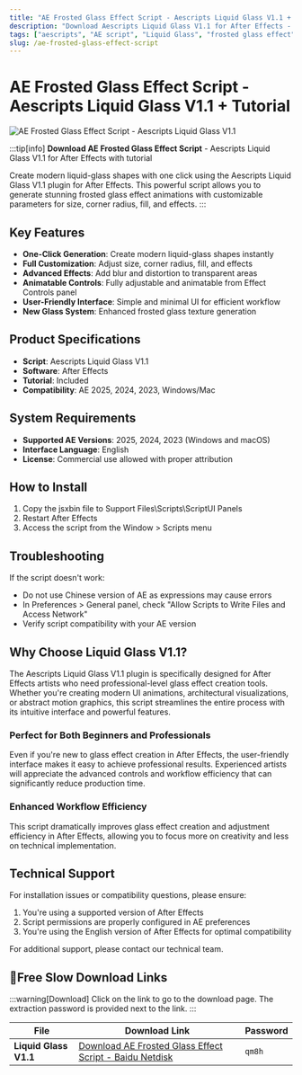 ```yaml
---
title: "AE Frosted Glass Effect Script - Aescripts Liquid Glass V1.1 + Tutorial"
description: "Download Aescripts Liquid Glass V1.1 for After Effects - Create frosted glass effect animations with one click. Includes tutorial for easy implementation."
tags: ["aescripts", "AE script", "Liquid Glass", "frosted glass effect", "glass texture", "after effects", "plugins", "motion graphics"]
slug: /ae-frosted-glass-effect-script
---
```

<!--Above is Setting Part-generate depend on content meet Google Seo, you need to balance automation efficiency with Google’s core ranking factors—especially E-E-A-T (Experience, Expertise, Authoritativeness, Trustworthiness), -->

<!--First Part-This is Title -->
# AE Frosted Glass Effect Script - Aescripts Liquid Glass V1.1 + Tutorial

<!--Second Part-This is First Banner -->
![AE Frosted Glass Effect Script - Aescripts Liquid Glass V1.1](https://www.gfxcamp.com/wp-content/uploads/2025/08/Liquid-Glass.jpg)

:::tip[info]
**Download AE Frosted Glass Effect Script** - Aescripts Liquid Glass V1.1 for After Effects with tutorial

Create modern liquid-glass shapes with one click using the Aescripts Liquid Glass V1.1 plugin for After Effects. This powerful script allows you to generate stunning frosted glass effect animations with customizable parameters for size, corner radius, fill, and effects.
:::

## Key Features

- **One-Click Generation**: Create modern liquid-glass shapes instantly
- **Full Customization**: Adjust size, corner radius, fill, and effects
- **Advanced Effects**: Add blur and distortion to transparent areas
- **Animatable Controls**: Fully adjustable and animatable from Effect Controls panel
- **User-Friendly Interface**: Simple and minimal UI for efficient workflow
- **New Glass System**: Enhanced frosted glass texture generation

## Product Specifications

- **Script**: Aescripts Liquid Glass V1.1
- **Software**: After Effects
- **Tutorial**: Included
- **Compatibility**: AE 2025, 2024, 2023, Windows/Mac

## System Requirements

- **Supported AE Versions**: 2025, 2024, 2023 (Windows and macOS)
- **Interface Language**: English
- **License**: Commercial use allowed with proper attribution

## How to Install

1. Copy the jsxbin file to Support Files\Scripts\ScriptUI Panels
2. Restart After Effects
3. Access the script from the Window > Scripts menu

## Troubleshooting

If the script doesn't work:

- Do not use Chinese version of AE as expressions may cause errors
- In Preferences > General panel, check "Allow Scripts to Write Files and Access Network"
- Verify script compatibility with your AE version

## Why Choose Liquid Glass V1.1?

The Aescripts Liquid Glass V1.1 plugin is specifically designed for After Effects artists who need professional-level glass effect creation tools. Whether you're creating modern UI animations, architectural visualizations, or abstract motion graphics, this script streamlines the entire process with its intuitive interface and powerful features.

### Perfect for Both Beginners and Professionals

Even if you're new to glass effect creation in After Effects, the user-friendly interface makes it easy to achieve professional results. Experienced artists will appreciate the advanced controls and workflow efficiency that can significantly reduce production time.

### Enhanced Workflow Efficiency

This script dramatically improves glass effect creation and adjustment efficiency in After Effects, allowing you to focus more on creativity and less on technical implementation.

## Technical Support

For installation issues or compatibility questions, please ensure:
1. You're using a supported version of After Effects
2. Script permissions are properly configured in AE preferences
3. You're using the English version of After Effects for optimal compatibility

For additional support, please contact our technical team.

<!-- The Last Part-Download -->
## 🐌Free Slow Download Links
:::warning[Download]
Click on the link to go to the download page. The extraction password is provided next to the link.
:::

| File                       | Download Link                                                              | Password |
| -------------------------- | -------------------------------------------------------------------------- | -------- |
| **Liquid Glass V1.1**      | [Download AE Frosted Glass Effect Script - Baidu Netdisk](https://pan.baidu.com/s/1SpBmKcODsuE9KRUnPFSOyQ?pwd=qm8h) | `qm8h`   |